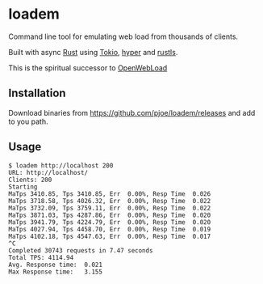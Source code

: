 # loadem

Command line tool for emulating web load from thousands of clients.

Built with async [Rust](https://www.rust-lang.org/) using [Tokio](https://tokio.rs/),
[hyper](https://hyper.rs/) and [rustls](https://docs.rs/rustls).

This is the spiritual successor to [OpenWebLoad](https://pjoe.github.io/openwebload/)

## Installation

Download binaries from https://github.com/pjoe/loadem/releases and add to you path.

## Usage

```
$ loadem http://localhost 200
URL: http://localhost/
Clients: 200
Starting
MaTps 3410.85, Tps 3410.85, Err  0.00%, Resp Time  0.026
MaTps 3718.58, Tps 4026.32, Err  0.00%, Resp Time  0.022
MaTps 3732.09, Tps 3759.11, Err  0.00%, Resp Time  0.022
MaTps 3871.03, Tps 4287.86, Err  0.00%, Resp Time  0.020
MaTps 3941.79, Tps 4224.79, Err  0.00%, Resp Time  0.020
MaTps 4027.94, Tps 4458.70, Err  0.00%, Resp Time  0.019
MaTps 4102.18, Tps 4547.63, Err  0.00%, Resp Time  0.017
^C
Completed 30743 requests in 7.47 seconds
Total TPS: 4114.94
Avg. Response time:  0.021
Max Response time:   3.155
```
